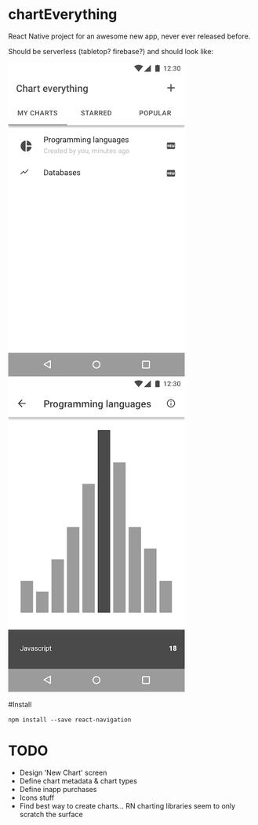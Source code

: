 # chartEverything
React Native project for an awesome new app, never ever released before.

Should be serverless (tabletop? firebase?) and should look like:

![Target](https://raw.githubusercontent.com/rotoxl/chartEverything/master/screenshots/MyCharts.png "List") 
![Target](https://raw.githubusercontent.com/rotoxl/chartEverything/master/screenshots/Chart.png "Detail") 


#Install

```shell
npm install --save react-navigation
```

# TODO
* Design 'New Chart' screen
* Define chart metadata & chart types
* Define inapp purchases
* Icons stuff
* Find best way to create charts... RN charting libraries seem to only scratch the surface